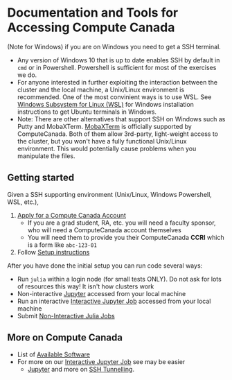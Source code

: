# Documentation and Tools for Accessing Compute Canada

(Note for Windows) if you are on Windows you need to get a SSH terminal.
- Any version of Windows 10 that is up to date enables SSH by default in `cmd` or in Powershell. Powershell is sufficient for most of the exercises we do.
- For anyone interested in further exploiting the interaction between the cluster and the local machine, a Unix/Linux environment is recommended. One of the most convinient ways is to use WSL. See [Windows Subsystem for Linux (WSL)](WSL.md) for Windows installation instructions to get Ubuntu terminals in Windows.
- Note: There are other alternatives that support SSH on Windows such as Putty and MobaXTerm. [MobaXTerm](https://docs.computecanada.ca/wiki/Connecting_with_MobaXTerm) is officially supported by ComputeCanada. Both of them allow 3rd-party, light-weight access to the cluster, but you won't have a fully functional Unix/Linux environment. This would potentially cause problems when you manipulate the files.

## Getting started

Given a SSH supporting environment (Unix/Linux, Windows Powershell, WSL, etc.),
1. [Apply for a Compute Canada Account](https://www.computecanada.ca/research-portal/account-management/apply-for-an-account/)
   - If you are a grad student, RA, etc. you will need a faculty sponsor, who will need a ComputeCanada account themselves
   - You will need them to provide you their ComputeCanada **CCRI** which is a form like `abc-123-01`
2. Follow [Setup instructions](setup.md)

After you have done the initial setup you can run code several ways:
- Run `julia` within a login node (for small tests ONLY).  Do not ask for lots of resources this way!  It isn't how clusters work
- Non-interactive [Jupyter](jupyter_login_node.md) accessed from your local machine
- Run an interactive [Interactive Jupyter Job](jupyter_jobs.md) accessed from your local machine
- Submit [Non-Interactive Julia Jobs](julia_jobs.md)


## More on Compute Canada
- List of [Available Software](https://docs.computecanada.ca/wiki/Available_software)
- For more on our [Interactive Jupyter Job](jupyter_jobs.md) see may be easier
    - [Jupyter](https://docs.computecanada.ca/wiki/Jupyter) and more on [SSH Tunnelling](https://docs.computecanada.ca/wiki/SSH_tunnelling).
